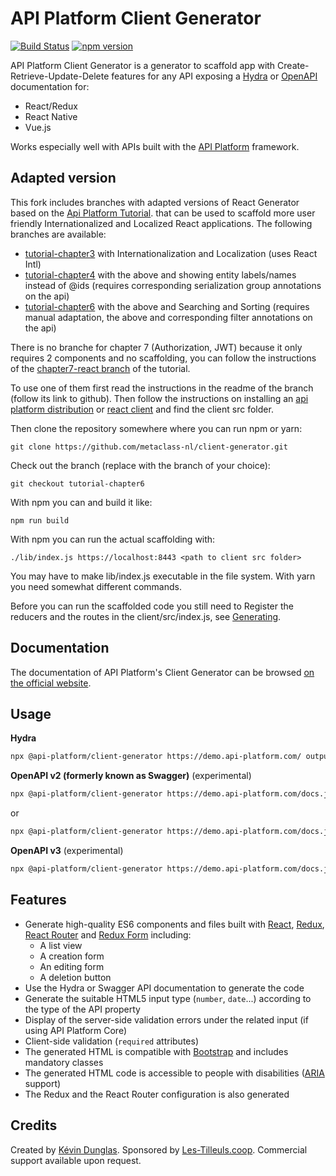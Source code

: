 # API Platform Client Generator

[![Build Status](https://travis-ci.org/api-platform/client-generator.svg?branch=master)](https://travis-ci.org/api-platform/client-generator)
[![npm version](https://badge.fury.io/js/%40api-platform%2Fclient-generator.svg)](https://badge.fury.io/js/%40api-platform%2Fclient-generator)

API Platform Client Generator is a generator to scaffold app with Create-Retrieve-Update-Delete features for any API exposing a [Hydra](http://www.hydra-cg.com/spec/latest/core/) or [OpenAPI](https://www.openapis.org/) documentation for:
 * React/Redux
 * React Native
 * Vue.js

Works especially well with APIs built with the [API Platform](https://api-platform.com) framework.

## Adapted version

This fork includes branches with adapted versions of React Generator
based on the [Api Platform Tutorial](https://github.com/metaclass-nl/api-platform-tutorial).
that can be used to scaffold more user friendly Internationalized and Localized React applications.
The following branches are available:
- [tutorial-chapter3](https://github.com/metaclass-nl/client-generator/tree/tutorial-chapter3) 
  with Internationalization and Localization (uses React Intl)
- [tutorial-chapter4](https://github.com/metaclass-nl/client-generator/tree/tutorial-chapter4) 
  with the above and showing entity labels/names instead of @ids (requires corresponding serialization group annotations on the api)
- [tutorial-chapter6](https://github.com/metaclass-nl/client-generator/tree/tutorial-chapter6) 
  with the above and Searching and Sorting (requires manual adaptation, the above and corresponding filter annotations on the api)

There is no branche for chapter 7 (Authorization, JWT) because it only requires 2 components
and no scaffolding, you can follow the instructions of the 
[chapter7-react branch](https://github.com/metaclass-nl/api-platform-tutorial/tree/chapter8-react) of the tutorial. 

To use one of them first read the instructions in the readme of 
the branch (follow its link to github). Then follow the instructions on installing an 
[api platform distribution](https://api-platform.com/docs/distribution/#installing-the-framework) or 
[react client](https://api-platform.com/docs/client-generator/react/#install) 
and find the client src folder.

Then clone the repository somewhere where you can run npm or yarn:
```shell
git clone https://github.com/metaclass-nl/client-generator.git
```
Check out the branch (replace with the branch of your choice):
```shell 
git checkout tutorial-chapter6
```
With npm you can and build it like:
```shell 
npm run build
```
With npm you can run the actual scaffolding with:
```shell
./lib/index.js https://localhost:8443 <path to client src folder> 
```
You may have to make lib/index.js executable in the file system.
With yarn you need somewhat different commands.

Before you can run the scaffolded code you still need to 
Register the reducers and the routes in the client/src/index.js,
see [Generating](https://api-platform.com/docs/client-generator/react/#generating-a-progressive-web-app).

## Documentation

The documentation of API Platform's Client Generator can be browsed [on the official website](https://api-platform.com/docs/client-generator).

## Usage

**Hydra**
```sh
npx @api-platform/client-generator https://demo.api-platform.com/ output/ --resource Book
```

**OpenAPI v2 (formerly known as Swagger)** (experimental)
```sh
npx @api-platform/client-generator https://demo.api-platform.com/docs.json output/ --resource Book --format swagger
```

or

```sh
npx @api-platform/client-generator https://demo.api-platform.com/docs.json output/ --resource Book --format openapi2
```

**OpenAPI v3** (experimental)
```sh
npx @api-platform/client-generator https://demo.api-platform.com/docs.json?spec_version=3 output/ --resource Book --format openapi3
```

## Features

* Generate high-quality ES6 components and files built with [React](https://facebook.github.io/react/), [Redux](http://redux.js.org), [React Router](https://reacttraining.com/react-router/) and [Redux Form](http://redux-form.com/) including:
  * A list view
  * A creation form
  * An editing form
  * A deletion button
* Use the Hydra or Swagger API documentation to generate the code
* Generate the suitable HTML5 input type (`number`, `date`...) according to the type of the API property
* Display of the server-side validation errors under the related input (if using API Platform Core)
* Client-side validation (`required` attributes)
* The generated HTML is compatible with [Bootstrap](https://getbootstrap.com/) and includes mandatory classes
* The generated HTML code is accessible to people with disabilities ([ARIA](https://www.w3.org/WAI/intro/aria) support)
* The Redux and the React Router configuration is also generated

## Credits

Created by [Kévin Dunglas](https://dunglas.fr). Sponsored by [Les-Tilleuls.coop](https://les-tilleuls.coop).
Commercial support available upon request.
